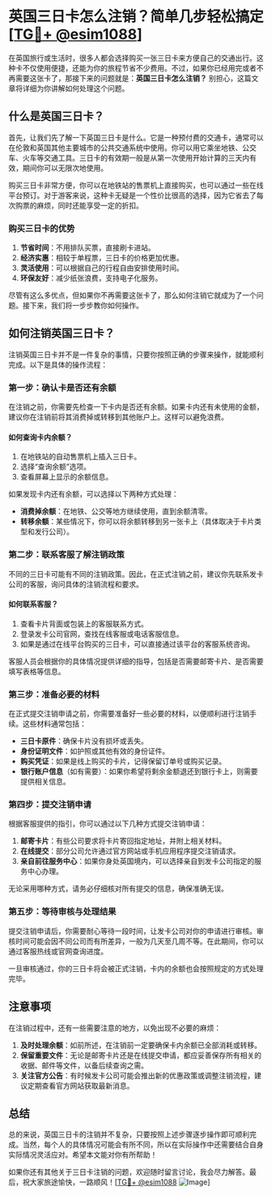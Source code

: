 # 英国三日卡怎么注销？简单几步轻松搞定[[TG💪+ @esim1088](https://t.me/s/esim1088)]

在英国旅行或生活时，很多人都会选择购买一张三日卡来方便自己的交通出行。这种卡不仅使用便捷，还能为你的旅程节省不少费用。不过，如果你已经用完或者不再需要这张卡了，那接下来的问题就是：**英国三日卡怎么注销？** 别担心，这篇文章将详细为你讲解如何处理这个问题。

## 什么是英国三日卡？

首先，让我们先了解一下英国三日卡是什么。它是一种预付费的交通卡，通常可以在伦敦和英国其他主要城市的公共交通系统中使用。你可以用它乘坐地铁、公交车、火车等交通工具。三日卡的有效期一般是从第一次使用开始计算的三天内有效，期间你可以无限次地使用。

购买三日卡非常方便，你可以在地铁站的售票机上直接购买，也可以通过一些在线平台预订。对于游客来说，这种卡无疑是一个性价比很高的选择，因为它省去了每次购票的麻烦，同时还能享受一定的折扣。

### 购买三日卡的优势

1. **节省时间**：不用排队买票，直接刷卡进站。
2. **经济实惠**：相较于单程票，三日卡的价格更加优惠。
3. **灵活使用**：可以根据自己的行程自由安排使用时间。
4. **环保友好**：减少纸张浪费，支持电子化服务。

尽管有这么多优点，但如果你不再需要这张卡了，那么如何注销它就成为了一个问题。接下来，我们将一步步教你如何操作。

## 如何注销英国三日卡？

注销英国三日卡并不是一件复杂的事情，只要你按照正确的步骤来操作，就能顺利完成。以下是具体的操作流程：

### 第一步：确认卡是否还有余额

在注销之前，你需要先检查一下卡内是否还有余额。如果卡内还有未使用的金额，建议你在注销前将其消费掉或转移到其他账户上。这样可以避免浪费。

#### 如何查询卡内余额？

1. 在地铁站的自动售票机上插入三日卡。
2. 选择“查询余额”选项。
3. 查看屏幕上显示的余额信息。

如果发现卡内还有余额，可以选择以下两种方式处理：

- **消费掉余额**：在地铁、公交等地方继续使用，直到余额清零。
- **转移余额**：某些情况下，你可以将余额转移到另一张卡上（具体取决于卡片类型和发行公司）。

### 第二步：联系客服了解注销政策

不同的三日卡可能有不同的注销政策。因此，在正式注销之前，建议你先联系发卡公司的客服，询问具体的注销流程和要求。

#### 如何联系客服？

1. 查看卡片背面或包装上的客服联系方式。
2. 登录发卡公司官网，查找在线客服或电话客服信息。
3. 如果是通过在线平台购买的三日卡，可以直接通过该平台的客服系统咨询。

客服人员会根据你的具体情况提供详细的指导，包括是否需要邮寄卡片、是否需要填写表格等信息。

### 第三步：准备必要的材料

在正式提交注销申请之前，你需要准备好一些必要的材料，以便顺利进行注销手续。这些材料通常包括：

- **三日卡原件**：确保卡片没有损坏或丢失。
- **身份证明文件**：如护照或其他有效的身份证件。
- **购买凭证**：如果是线上购买的卡片，记得保留订单号或购买记录。
- **银行账户信息**（如有需要）：如果你希望将剩余金额退还到银行卡上，则需要提供相关信息。

### 第四步：提交注销申请

根据客服提供的指引，你可以通过以下几种方式提交注销申请：

1. **邮寄卡片**：有些公司要求将卡片寄回指定地址，并附上相关材料。
2. **在线提交**：部分公司允许通过官方网站或手机应用程序提交注销请求。
3. **亲自前往服务中心**：如果你身处英国境内，可以选择亲自到发卡公司指定的服务中心办理。

无论采用哪种方式，请务必仔细核对所有提交的信息，确保准确无误。

### 第五步：等待审核与处理结果

提交注销申请后，你需要耐心等待一段时间，让发卡公司对你的申请进行审核。审核时间可能会因不同公司而有所差异，一般为几天至几周不等。在此期间，你可以通过客服热线或官网查询进度。

一旦审核通过，你的三日卡将会被正式注销，卡内的余额也会按照规定的方式处理完毕。

## 注意事项

在注销过程中，还有一些需要注意的地方，以免出现不必要的麻烦：

1. **及时处理余额**：如前所述，在注销前一定要确保卡内余额已全部消耗或转移。
2. **保留重要文件**：无论是邮寄卡片还是在线提交申请，都应妥善保存所有相关的收据、邮件等文件，以备后续查询之需。
3. **关注官方公告**：有时候发卡公司可能会推出新的优惠政策或调整注销流程，建议定期查看官方网站获取最新消息。

## 总结

总的来说，英国三日卡的注销并不复杂，只要按照上述步骤逐步操作即可顺利完成。当然，每个人的具体情况可能会有所不同，所以在实际操作中还需要结合自身实际情况灵活应对。希望本文能对你有所帮助！

如果你还有其他关于三日卡注销的问题，欢迎随时留言讨论，我会尽力解答。最后，祝大家旅途愉快，一路顺风！[[TG💪+ @esim1088](https://t.me/s/esim1088) ![Image](https://i.postimg.cc/4NQfJmqS/Snipaste-2025-05-13-00-14-12.png)]